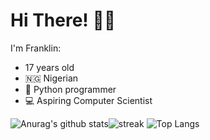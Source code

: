 # Hi There! :wave::smiley:
I'm Franklin:
* 17 years old 
* :nigeria: Nigerian
* :snake: Python programmer
* :computer: Aspiring Computer Scientist

![Anurag's github stats](https://github-readme-stats.vercel.app/api?username=fr4nkln11&theme=nightowl&show_icons=true&include_all_commits=true&card_width=370&hide_border=true)![streak](https://github-readme-streak-stats.herokuapp.com/?user=fr4nkln11&theme=nightowl&hide_border=true)
![Top Langs](https://github-readme-stats.vercel.app/api/top-langs/?username=fr4nkln11&theme=nightowl&layout=compact&card_width=850&hide_border=true)
